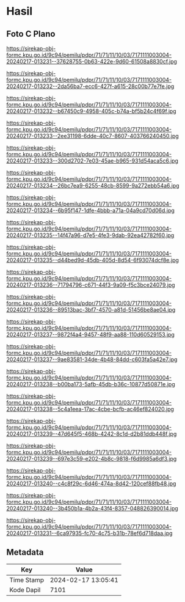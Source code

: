 # Hasil

## Foto C Plano

https://sirekap-obj-formc.kpu.go.id/9c94/pemilu/pdpr/71/71/11/10/03/7171111003004-20240217-013231--37628755-0b63-422e-9d60-61508a8830cf.jpg

https://sirekap-obj-formc.kpu.go.id/9c94/pemilu/pdpr/71/71/11/10/03/7171111003004-20240217-013232--2da56ba7-ecc6-427f-a615-28c00b77e7fe.jpg

https://sirekap-obj-formc.kpu.go.id/9c94/pemilu/pdpr/71/71/11/10/03/7171111003004-20240217-013232--b67450c9-4958-405c-b74a-bf5b24c4f69f.jpg

https://sirekap-obj-formc.kpu.go.id/9c94/pemilu/pdpr/71/71/11/10/03/7171111003004-20240217-013233--2ee31198-6dde-40c7-8607-403766240450.jpg

https://sirekap-obj-formc.kpu.go.id/9c94/pemilu/pdpr/71/71/11/10/03/7171111003004-20240217-013233--300d2702-7e03-45ae-b965-931d54aca5c6.jpg

https://sirekap-obj-formc.kpu.go.id/9c94/pemilu/pdpr/71/71/11/10/03/7171111003004-20240217-013234--26bc7ea9-6255-48cb-8599-9a272ebb54a6.jpg

https://sirekap-obj-formc.kpu.go.id/9c94/pemilu/pdpr/71/71/11/10/03/7171111003004-20240217-013234--6b95f147-1dfe-4bbb-a71a-04a9cd70d06d.jpg

https://sirekap-obj-formc.kpu.go.id/9c94/pemilu/pdpr/71/71/11/10/03/7171111003004-20240217-013235--14f47a96-d7e5-4fe3-9dab-92ea42782f60.jpg

https://sirekap-obj-formc.kpu.go.id/9c94/pemilu/pdpr/71/71/11/10/03/7171111003004-20240217-013235--d44bed9d-45db-405d-8d54-6f93074dcf8e.jpg

https://sirekap-obj-formc.kpu.go.id/9c94/pemilu/pdpr/71/71/11/10/03/7171111003004-20240217-013236--71794796-c671-44f3-9a09-f5c3bce24079.jpg

https://sirekap-obj-formc.kpu.go.id/9c94/pemilu/pdpr/71/71/11/10/03/7171111003004-20240217-013236--89513bac-3bf7-4570-a81d-51456be8ae04.jpg

https://sirekap-obj-formc.kpu.go.id/9c94/pemilu/pdpr/71/71/11/10/03/7171111003004-20240217-013237--9872f4a4-9457-48f9-aa88-110d60529153.jpg

https://sirekap-obj-formc.kpu.go.id/9c94/pemilu/pdpr/71/71/11/10/03/7171111003004-20240217-013237--9ae83581-34de-4b48-84dd-c603fa5a42e7.jpg

https://sirekap-obj-formc.kpu.go.id/9c94/pemilu/pdpr/71/71/11/10/03/7171111003004-20240217-013238--b00ba173-5afb-45db-b36c-10877d50871e.jpg

https://sirekap-obj-formc.kpu.go.id/9c94/pemilu/pdpr/71/71/11/10/03/7171111003004-20240217-013238--5c4a1eea-17ac-4cbe-bcfb-ac46ef824020.jpg

https://sirekap-obj-formc.kpu.go.id/9c94/pemilu/pdpr/71/71/11/10/03/7171111003004-20240217-013239--47d645f5-468b-4242-8c1d-d2b81ddb448f.jpg

https://sirekap-obj-formc.kpu.go.id/9c94/pemilu/pdpr/71/71/11/10/03/7171111003004-20240217-013239--697e3c59-e202-4b8c-9818-f6d9985a6df3.jpg

https://sirekap-obj-formc.kpu.go.id/9c94/pemilu/pdpr/71/71/11/10/03/7171111003004-20240217-013240--c4c8f29c-6d46-474a-8d42-120cef88fb48.jpg

https://sirekap-obj-formc.kpu.go.id/9c94/pemilu/pdpr/71/71/11/10/03/7171111003004-20240217-013240--3b450b1a-4b2a-43f4-8357-048826390014.jpg

https://sirekap-obj-formc.kpu.go.id/9c94/pemilu/pdpr/71/71/11/10/03/7171111003004-20240217-013231--6ca97935-fc70-4c75-b31b-78ef6d718daa.jpg


## Metadata

| Key        | Value               |
| ---------- | ------------------- |
| Time Stamp | 2024-02-17 13:05:41 |
| Kode Dapil | 7101                |



